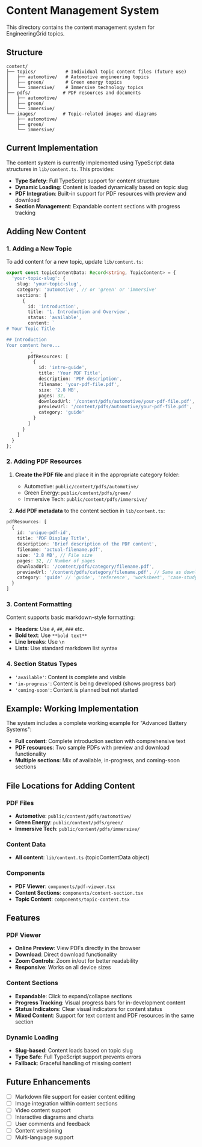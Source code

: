 # Content Management System

This directory contains the content management system for EngineeringGrid topics.

## Structure

```
content/
├── topics/           # Individual topic content files (future use)
│   ├── automotive/   # Automotive engineering topics
│   ├── green/        # Green energy topics
│   └── immersive/    # Immersive technology topics
├── pdfs/            # PDF resources and documents
│   ├── automotive/
│   ├── green/
│   └── immersive/
└── images/          # Topic-related images and diagrams
    ├── automotive/
    ├── green/
    └── immersive/
```

## Current Implementation

The content system is currently implemented using TypeScript data structures in `lib/content.ts`. This provides:

- **Type Safety**: Full TypeScript support for content structure
- **Dynamic Loading**: Content is loaded dynamically based on topic slug
- **PDF Integration**: Built-in support for PDF resources with preview and download
- **Section Management**: Expandable content sections with progress tracking

## Adding New Content

### 1. Adding a New Topic

To add content for a new topic, update `lib/content.ts`:

```typescript
export const topicContentData: Record<string, TopicContent> = {
  'your-topic-slug': {
    slug: 'your-topic-slug',
    category: 'automotive', // or 'green' or 'immersive'
    sections: [
      {
        id: 'introduction',
        title: '1. Introduction and Overview',
        status: 'available',
        content: `
# Your Topic Title

## Introduction
Your content here...
        `,
        pdfResources: [
          {
            id: 'intro-guide',
            title: 'Your PDF Title',
            description: 'PDF description',
            filename: 'your-pdf-file.pdf',
            size: '2.8 MB',
            pages: 32,
            downloadUrl: '/content/pdfs/automotive/your-pdf-file.pdf',
            previewUrl: '/content/pdfs/automotive/your-pdf-file.pdf',
            category: 'guide'
          }
        ]
      }
    ]
  }
};
```

### 2. Adding PDF Resources

1. **Create the PDF file** and place it in the appropriate category folder:
   - Automotive: `public/content/pdfs/automotive/`
   - Green Energy: `public/content/pdfs/green/`
   - Immersive Tech: `public/content/pdfs/immersive/`

2. **Add PDF metadata** to the content section in `lib/content.ts`:

```typescript
pdfResources: [
  {
    id: 'unique-pdf-id',
    title: 'PDF Display Title',
    description: 'Brief description of the PDF content',
    filename: 'actual-filename.pdf',
    size: '2.8 MB', // File size
    pages: 32, // Number of pages
    downloadUrl: '/content/pdfs/category/filename.pdf',
    previewUrl: '/content/pdfs/category/filename.pdf', // Same as download for now
    category: 'guide' // 'guide', 'reference', 'worksheet', 'case-study'
  }
]
```

### 3. Content Formatting

Content supports basic markdown-style formatting:

- **Headers**: Use `#`, `##`, `###` etc.
- **Bold text**: Use `**bold text**`
- **Line breaks**: Use `\n`
- **Lists**: Use standard markdown list syntax

### 4. Section Status Types

- `'available'`: Content is complete and visible
- `'in-progress'`: Content is being developed (shows progress bar)
- `'coming-soon'`: Content is planned but not started

## Example: Working Implementation

The system includes a complete working example for "Advanced Battery Systems":

- **Full content**: Complete introduction section with comprehensive text
- **PDF resources**: Two sample PDFs with preview and download functionality
- **Multiple sections**: Mix of available, in-progress, and coming-soon sections

## File Locations for Adding Content

### PDF Files
- **Automotive**: `public/content/pdfs/automotive/`
- **Green Energy**: `public/content/pdfs/green/`
- **Immersive Tech**: `public/content/pdfs/immersive/`

### Content Data
- **All content**: `lib/content.ts` (topicContentData object)

### Components
- **PDF Viewer**: `components/pdf-viewer.tsx`
- **Content Sections**: `components/content-section.tsx`
- **Topic Content**: `components/topic-content.tsx`

## Features

### PDF Viewer
- **Online Preview**: View PDFs directly in the browser
- **Download**: Direct download functionality
- **Zoom Controls**: Zoom in/out for better readability
- **Responsive**: Works on all device sizes

### Content Sections
- **Expandable**: Click to expand/collapse sections
- **Progress Tracking**: Visual progress bars for in-development content
- **Status Indicators**: Clear visual indicators for content status
- **Mixed Content**: Support for text content and PDF resources in the same section

### Dynamic Loading
- **Slug-based**: Content loads based on topic slug
- **Type Safe**: Full TypeScript support prevents errors
- **Fallback**: Graceful handling of missing content

## Future Enhancements

- [ ] Markdown file support for easier content editing
- [ ] Image integration within content sections
- [ ] Video content support
- [ ] Interactive diagrams and charts
- [ ] User comments and feedback
- [ ] Content versioning
- [ ] Multi-language support